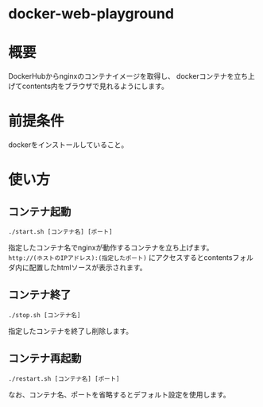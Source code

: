 docker-web-playground
===============

# 概要
DockerHubからnginxのコンテナイメージを取得し、
dockerコンテナを立ち上げてcontents内をブラウザで見れるようにします。

# 前提条件
dockerをインストールしていること。

# 使い方
## コンテナ起動

``` ./start.sh [コンテナ名] [ポート] ```  

指定したコンテナ名でnginxが動作するコンテナを立ち上げます。  
``` http://(ホストのIPアドレス):(指定したポート) ``` にアクセスするとcontentsフォルダ内に配置したhtmlソースが表示されます。

## コンテナ終了

``` ./stop.sh [コンテナ名] ```  

指定したコンテナを終了し削除します。

## コンテナ再起動

``` ./restart.sh [コンテナ名] [ポート] ```  

なお、コンテナ名、ポートを省略するとデフォルト設定を使用します。
